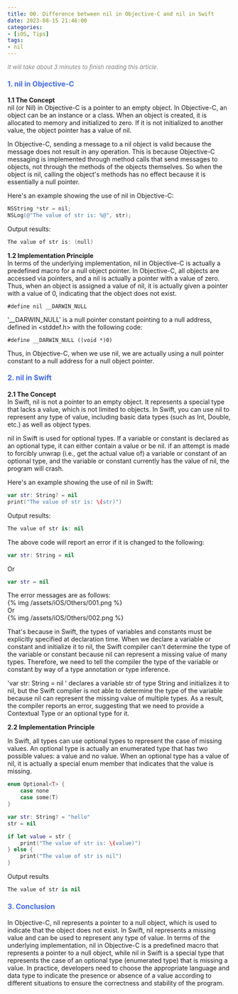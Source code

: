 ```yaml
---
title: 00. Difference between nil in Objective-C and nil in Swift
date: 2023-08-15 21:46:00
categories: 
- [iOS, Tips]
tags:
- nil
---
```


<font color=gray size=2>*It will take about 3 minutes to finish reading this article.*</font>

#### <font size=3 color=#4169E1>1. nil in Objective-C</font>
 **1.1 The Concept**   
nil (or Nil) in Objective-C is a pointer to an empty object. In Objective-C, an object can be an instance or a class. When an object is created, it is allocated to memory and initialized to zero. If it is not initialized to another value, the object pointer has a value of nil.

In Objective-C, sending a message to a nil object is valid because the message does not result in any operation. This is because Objective-C messaging is implemented through method calls that send messages to objects, not through the methods of the objects themselves. So when the object is nil, calling the object's methods has no effect because it is essentially a null pointer.
 
Here's an example showing the use of nil in Objective-C:
```Objective-C 
NSString *str = nil;
NSLog(@"The value of str is: %@", str);
```
Output results:
```Objective-C
The value of str is: (null)
```

 **1.2 Implementation Principle**   
In terms of the underlying implementation, nil in Objective-C is actually a predefined macro for a null object pointer. In Objective-C, all objects are accessed via pointers, and a nil is actually a pointer with a value of zero. Thus, when an object is assigned a value of nil, it is actually given a pointer with a value of 0, indicating that the object does not exist.
```
#define nil __DARWIN_NULL
```
'__DARWIN_NULL' is a null pointer constant pointing to a null address, defined in <stddef.h> with the following code:
```
#define __DARWIN_NULL ((void *)0)
```
Thus, in Objective-C, when we use nil, we are actually using a null pointer constant to a null address for a null object pointer.

#### <font size=3 color=#4169E1>2. nil in Swift</font>
**2.1 The Concept**  
In Swift, nil is not a pointer to an empty object. It represents a special type that lacks a value, which is not limited to objects. In Swift, you can use nil to represent any type of value, including basic data types (such as Int, Double, etc.) as well as object types.

nil in Swift is used for optional types. If a variable or constant is declared as an optional type, it can either contain a value or be nil. if an attempt is made to forcibly unwrap (i.e., get the actual value of) a variable or constant of an optional type, and the variable or constant currently has the value of nil, the program will crash.

Here's an example showing the use of nil in Swift:
```Swift
var str: String? = nil
print("The value of str is: \(str)")
```
Output results:
```Swift
The value of str is: nil
```
The above code will report an error if it is changed to the following:
```Swift
var str: String = nil
```
Or
```Swift
var str = nil
```
The error messages are as follows:   
{% img /assets/iOS/Others/001.png %}    
Or   
{% img /assets/iOS/Others/002.png %}
 
That's because in Swift, the types of variables and constants must be explicitly specified at declaration time. When we declare a variable or constant and initialize it to nil, the Swift compiler can't determine the type of the variable or constant because nil can represent a missing value of many types. Therefore, we need to tell the compiler the type of the variable or constant by way of a type annotation or type inference.

'var str: String = nil ' declares a variable str of type String and initializes it to nil, but the Swift compiler is not able to determine the type of the variable because nil can represent the missing value of multiple types. As a result, the compiler reports an error, suggesting that we need to provide a Contextual Type or an optional type for it.

**2.2 Implementation Principle**   

In Swift, all types can use optional types to represent the case of missing values. An optional type is actually an enumerated type that has two possible values: a value and no value. When an optional type has a value of nil, it is actually a special enum member that indicates that the value is missing.

```Swift
enum Optional<T> {
    case none
    case some(T)
}

var str: String? = "hello"
str = nil

if let value = str {
    print("The value of str is: \(value)")
} else {
    print("The value of str is nil")
}
```
Output results
```Swift
The value of str is nil
```

#### <font size=3 color=#4169E1>3. Conclusion</font>

In Objective-C, nil represents a pointer to a null object, which is used to indicate that the object does not exist. In Swift, nil represents a missing value and can be used to represent any type of value. In terms of the underlying implementation, nil in Objective-C is a predefined macro that represents a pointer to a null object, while nil in Swift is a special type that represents the case of an optional type (enumerated type) that is missing a value. In practice, developers need to choose the appropriate language and data type to indicate the presence or absence of a value according to different situations to ensure the correctness and stability of the program.
